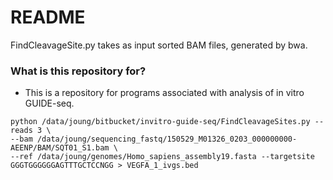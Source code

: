 # README #

FindCleavageSite.py takes as input sorted BAM files, generated by bwa.

### What is this repository for? ###

* This is a repository for programs associated with analysis of in vitro GUIDE-seq.

    
```
python /data/joung/bitbucket/invitro-guide-seq/FindCleavageSites.py --reads 3 \ 
--bam /data/joung/sequencing_fastq/150529_M01326_0203_000000000-AEENP/BAM/SQT01_S1.bam \
--ref /data/joung/genomes/Homo_sapiens_assembly19.fasta --targetsite GGGTGGGGGGAGTTTGCTCCNGG > VEGFA_1_ivgs.bed
```